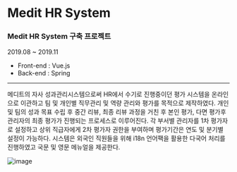 # Medit HR System
### **Medit HR System 구축 프로젝트**
2019.08 ~ 2019.11

* Front-end : Vue.js  
* Back-end : Spring

---
메디트의 자사 성과관리시스템으로써 HR에서 수기로 진행중이던 평가 시스템을 온라인으로 이관하고 팀 및 개인별 직무관리 및 역량 관리와 평가를 목적으로 제작하였다. 개인 및 팀의 성과 목표 수립 후 중간 리뷰, 최종 리뷰 과정을 거친 후 본인 평가, 다면 평가후 관리자의 최종 평가가 진행되는 프로세스로 이루어진다. 각 부서별 관리자를 1차 평가자로 설정하고 상위 직급자에게 2차 평가자 권한을 부여하며 평가기간은 연도 및 분기별 설정이 가능하다. 시스템은 외국인 직원들을 위해 i18n 언어팩을 활용한 다국어 처리를 진행하였고 국문 및 영문 메뉴얼을 제공한다.  

![image](https://user-images.githubusercontent.com/18201794/86882141-b9e80800-c12a-11ea-984d-42d63c065b85.png)






